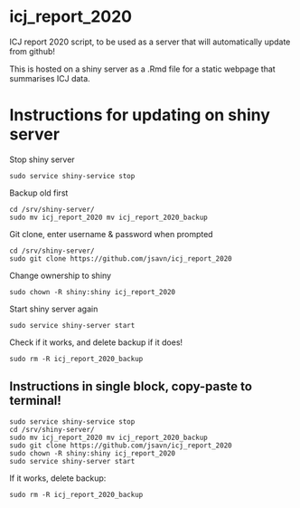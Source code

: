 # icj_report_2020
ICJ report 2020 script, to be used as a server that will automatically update from github!

This is hosted on a shiny server as a .Rmd file for a static webpage that summarises ICJ data.



# Instructions for updating on shiny server

Stop shiny server

```
sudo service shiny-service stop
```

Backup old first

```
cd /srv/shiny-server/
sudo mv icj_report_2020 mv icj_report_2020_backup
```

Git clone, enter username & password when prompted

```
cd /srv/shiny-server/
sudo git clone https://github.com/jsavn/icj_report_2020
```

Change ownership to shiny

```
sudo chown -R shiny:shiny icj_report_2020
```

Start shiny server again

```
sudo service shiny-server start
```

Check if it works, and delete backup if it does!

```
sudo rm -R icj_report_2020_backup
```

## Instructions in single block, copy-paste to terminal!

```
sudo service shiny-service stop
cd /srv/shiny-server/
sudo mv icj_report_2020 mv icj_report_2020_backup
sudo git clone https://github.com/jsavn/icj_report_2020
sudo chown -R shiny:shiny icj_report_2020
sudo service shiny-server start
```

If it works, delete backup:

```
sudo rm -R icj_report_2020_backup
```
